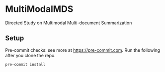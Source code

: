 # MultiModalMDS
Directed Study on Multimodal Multi-document Summarization


## Setup

Pre-commit checks: see more at https://pre-commit.com. Run the following after you clone the repo.

```bash
pre-commit install
```
